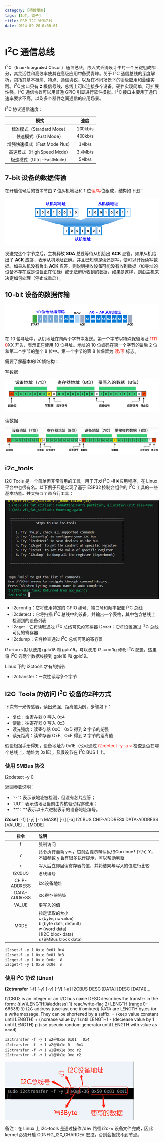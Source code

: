 ```yaml
---
category: [積體電路]
tags: [IoT, 電子]
title: ESP I2C 通信总线
date: 2024-09-20 0:00:01
---
```


<style>
  table {
    width: 100%
    }
  td {
    vertical-align: center;
    text-align: center;
  }
  table.inputT{
    margin: 10px;
    width: auto;
    margin-left: auto;
    margin-right: auto;
    border: none;
  }
  input{
    text-align: center;
    padding: 0px 10px;
  }
  iframe{
    width: 100%;
    display: block;
    border-style:none;
  }
</style>

# I<sup>2</sup>C 通信总线

I<sup>2</sup>C（Inter-Integrated Circuit）通信总线，嵌入式系统设计中的一个关键组成部分，其灵活性和高效率使其在高级应用中备受青睐。关于 I<sup>2</sup>C 通信总线的深度解析，包括其基本概念、特点、通信协议，以及在不同场景下的高级应用和最佳实践。I<sup>2</sup>C 接口只有 **2** 根信号线，总线上可以连接多个设备，硬件实现简单，可扩展性强。I<sup>2</sup>C 通信协议可以用普通 GPIO 引脚进行软件模拟。I<sup>2</sup>C 接口主要用于通讯速率要求不高，以及多个器件之间通信的应用场景。

I<sup>2</sup>C 协议通信速度：

|模式|	速度|
|:---:|:---:|
|标准模式（Standard Mode）|	100kb/s|
|快速模式（Fast Mode）	|400kb/s|
|增强快速模式（Fast Mode Plus）|	1Mb/s|
|高速模式（High Speed Mode）|	3.4Mb/s|
|极速模式（Ultra-FastMode）	|5Mb/s|


## 7-bit 设备的数据传输


在开启信号后的首字节由 **7** 位从机地址和 **1** 位<font color="#FF1000">读/写</font>位组成，结构如下图：

![Alt i2c 7 bits](../assets/img/esp/i2caddress.png)

发送完这个字节之后，主机释放 **SDA** 总线等待从机给出 **ACK** 应答。如果从机给出了 **ACK** 应答，表示从机地址正确。并且已知晓是读还是写，便可以开始读写数据。如果从机没有给出 **ACK** 应答，则说明接收设备可能没有收到数据（如寻址的设备不存在或是设备正在忙碌）或无法解析收到的数据，如果是这样，则由主机来决定如何处理（停止或重启）。

## 10-bit 设备的数据传输

![Alt i2c 10bits](../assets/img/esp/i2c10bits.png)

在 10 位寻址中，从机地址在前两个字节中发送。第一个字节以特殊保留地址 <font color="#FF1000">1111 0</font>XX 开头，表示正在使用 10 位寻址。地址的 10 位编码在第一个字节的最后 2 位和第二个字节的整个 8 位中。第一个字节的第 8 位保留为 <font color="#FF1000">读/写</font> 标志。

需要了解基本的I2C帧结构：

写数据：

![Alt i2c read](../assets/img/esp/i2cw.png)

读数据：

![Alt i2c write](../assets/img/esp/i2cr.png)

## i2c_tools

I2C Tools 是一个简单但非常有用的工具，用于开发 I<sup>2</sup>C 相关应用程序，在 Linux 平台中也很有名。以下例子只是实现了基于 ESP32 控制台组件的 I<sup>2</sup>C 工具的一些基本功能。共支持五个命令行工具：

![Alt i2c write](../assets/img/esp/i2ctools.png)

 - i2cconfig：它将使用特定的 GPIO 编号、端口号和频率配置 I<sup>2</sup>C 总线
 - i2cdetect：它将扫描 I<sup>2</sup>C 总线中的设备，并输出一个表格，其中包含总线上检测到的设备列表
 - i2cget：它将读取通过 I<sup>2</sup>C 总线可见的寄存器
i2cset：它将设置通过 I<sup>2</sup>C 总线可见的寄存器
 - i2cdump：它将检查通过 I<sup>2</sup>C 总线可见的寄存器

i2c-tools 默认使用 gpio18 和 gpio19。可以使用 i2cconfig 修改 I<sup>2</sup>C 配置。这里将 I<sup>2</sup>C 的两个数据线接到 gpio18 和 gpio19。

Linux 下的 i2ctools 才有的指令

 - i2ctransfer：一次性读写多个字节

## I2C-Tools 的访问 I<sup>2</sup>C 设备的2种方式


下次有一光传感器，读出光强、距离值为例，步骤如下：

 - 复位：往寄存器 0 写入 0x4
 - 使能：往寄存器 0 写入 0x3
 - 读光强度：读寄存器 0xC、0xD 得到 **2** 字节的光强
 - 读光距离：读寄存器 OxE、OxF 得到 **2** 字节的距离值

假设根据手册得知，设备地址为 0x1E（也可通过 <font color="#FF1000">i2cdetect -y -a ×</font> 检查是否在哪个总线上，地址为 0x1E），及假设节在 I<sup>2</sup>C BUS 1 上。

### 使用 SMBus 协议


i2cdetect -y 0 



返回参数说明：

 - ‘--’：表示该地址被检测，但没有芯片应答；
 - ‘UU’：表示该地址当前由内核驱动程序使用；
 - ‘**’：**表示以十六进制表示的设备地址编号。

**i2cset** [-f] [-y] [-m MASK] [-r] [-a] I2CBUS CHIP-ADDRESS DATA-ADDRESS [VALUE] ... [MODE]

   

|指令|说明|
|:---:|:---|
|f|强制访问|
|y|指令执行自动 yes，否则会提示确认执行Continue? [Y/n] Y，不加参数 y 会有很多执行提示，可以帮助判断|
|r|写入后立即回读寄存器的值，并将结果与写入的值进行比较|
|I2CBUS|总线编号|
|CHIP-ADDRESS|i2c设备地址
|DATA-ADDRESS|i2c寄存器地址
|VALUE|要写入的值|
|MODE|指定读取的大小<br/>c (byte, no value)<br/>b (byte data, default)<br/>w (word data)<br/>i (I2C block data)<br/>s (SMBus block data)|

```
i2cset-f -y 1 0x1e 0x01 0x4
i2cset-f -y 1 0x1e 0x01 0x3
i2cget-f -y 1 0x1e Ox0c  W
i2cget-f -y 1 Ox1e Ox0e  w
```

### 使用 I<sup>2</sup>C 协议 (Linux)

**i2ctransfer** [-f] [-y] [-v] [-V] [-a] I2CBUS DESC [DATA] [DESC [DATA]]...


  I2CBUS is an integer or an I2C bus name
  DESC describes the transfer in the form: {r|w}LENGTH[@address]
    1) read/write-flag 2) LENGTH (range 0-65535) 3) I2C address (use last one if omitted)
  DATA are LENGTH bytes for a write message. They can be shortened by a suffix:
    = (keep value constant until LENGTH)
    + (increase value by 1 until LENGTH)
    - (decrease value by 1 until LENGTH)
    p (use pseudo random generator until LENGTH with value as seed)


```
i2ctransfer -f -y 1 w2＠0x1e 0x01   0x4
i2ctransfer -f -y 1 w2＠0x1e 0   0x3
i2ctransfer -f -y 1 w1＠0x1e 0xc r2
i2ctransfer -f -y 1 w1＠0x1e Oxe r2
```

![Alt i2c write](../assets/img/esp/i2ctransfer.png)


备注：在 Linux 上 i2c-tools 是通过操作 /dev 路径 i2c-× 设备文件完成，因此  kernel 必须开启 CONFIG_I2C_CHARDEV  宏控，否则会报找不到节点。
